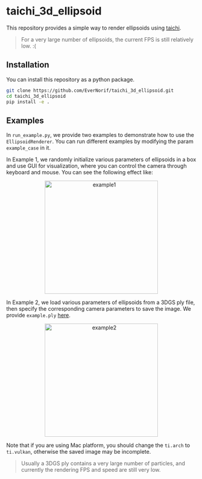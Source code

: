 # taichi_3d_ellipsoid

This repository provides a simple way to render ellipsoids using [taichi](https://www.taichi-lang.org/).

> For a very large number of ellipsoids, the current FPS is still relatively low. :(

## Installation

You can install this repository as a python package.

```bash
git clone https://github.com/EverNorif/taichi_3d_ellipsoid.git
cd taichi_3d_ellipsoid
pip install -e .
```

## Examples
In `run_example.py`, we provide two examples to demonstrate how to use the `EllipsoidRenderer`. You can run different examples by modifying the param `example_case` in it.

In Example 1, we randomly initialize various parameters of ellipsoids in a box and use GUI for visualization, where you can control the camera through keyboard and mouse. You can see the following effect like:

<p align="center">
  <img height="300" alt="example1" src="https://github.com/user-attachments/assets/0226cd10-4ffb-44d9-89ae-f499c866b400" />
</p>


In Example 2, we load various parameters of ellipsoids from a 3DGS ply file, then specify the corresponding camera parameters to save the image. We provide `example.ply` [here](https://drive.google.com/file/d/17pQjk7sCkirzP6TBiMKyMVmGVxs5AHGe/view?usp=sharing).

<p align="center">
  <img height="300" alt="example2" src="https://github.com/user-attachments/assets/4812e97a-fe38-4ea9-bf75-965b547a9a6a" />
</p>


Note that if you are using Mac platform, you should change the `ti.arch` to `ti.vulkan`, otherwise the saved image may be incomplete.

> Usually a 3DGS ply contains a very large number of particles, and currently the rendering FPS and speed are still very low.

